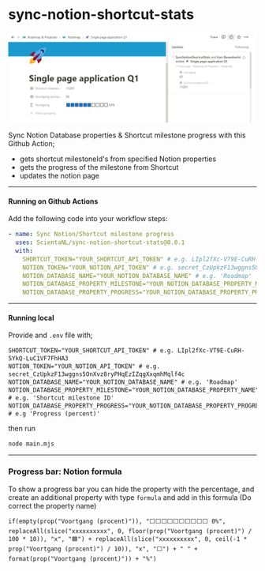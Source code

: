 # sync-notion-shortcut-stats
![Preview](preview.png)

Sync Notion Database properties & Shortcut milestone progress with this Github Action;
- gets shortcut milestoneId's from specified Notion properties
- gets the progress of the milestone from Shortcut
- updates the notion page
---

#### Running on Github Actions
Add the following code into your workflow steps:
```yml
- name: Sync Notion/Shortcut milestone progress
  uses: ScientaNL/sync-notion-shortcut-stats@0.0.1
  with:
    SHORTCUT_TOKEN="YOUR_SHORTCUT_API_TOKEN" # e.g. LIpl2fXc-VT9E-CuRH-5YkQ-LuC1VF7FhHA3
    NOTION_TOKEN="YOUR_NOTION_API_TOKEN" # e.g. secret_CzUpkzF13wggns5OnXvz8ryPHqEzIZqgXxqmhMqlf4c
    NOTION_DATABASE_NAME="YOUR_NOTION_DATABASE_NAME" # e.g. 'Roadmap'
    NOTION_DATABASE_PROPERTY_MILESTONE="YOUR_NOTION_DATABASE_PROPERTY_MILESTONE" # e.g. 'Shortcut milestone ID'
    NOTION_DATABASE_PROPERTY_PROGRESS="YOUR_NOTION_DATABASE_PROPERTY_PROGRESS" # e.g 'Progress (percent)'
```
---

#### Running local
Provide and `.env` file with;

```dotenv
SHORTCUT_TOKEN="YOUR_SHORTCUT_API_TOKEN" # e.g. LIpl2fXc-VT9E-CuRH-5YkQ-LuC1VF7FhHA3
NOTION_TOKEN="YOUR_NOTION_API_TOKEN" # e.g. secret_CzUpkzF13wggns5OnXvz8ryPHqEzIZqgXxqmhMqlf4c
NOTION_DATABASE_NAME="YOUR_NOTION_DATABASE_NAME" # e.g. 'Roadmap'
NOTION_DATABASE_PROPERTY_MILESTONE="YOUR_NOTION_DATABASE_PROPERTY_NAME" # e.g. 'Shortcut milestone ID'
NOTION_DATABASE_PROPERTY_PROGRESS="YOUR_NOTION_DATABASE_PROPERTY_PROGRESS" # e.g 'Progress (percent)'
```

then run
```bash
node main.mjs
```
---

### Progress bar: Notion formula
To show a progress bar you can hide the property with the percentage, and create an additional property with type `formula` and add in this formula (Do correct the property name)
```notion
if(empty(prop("Voortgang (procent)")), "⬜️⬜️⬜️⬜️⬜️⬜️⬜️⬜️⬜️⬜️ 0%", replaceAll(slice("xxxxxxxxxx", 0, floor(prop("Voortgang (procent)") / 100 * 10)), "x", "🟦") + replaceAll(slice("xxxxxxxxxx", 0, ceil(-1 * prop("Voortgang (procent)") / 10)), "x", "⬜️") + " " + format(prop("Voortgang (procent)")) + "%")
```




